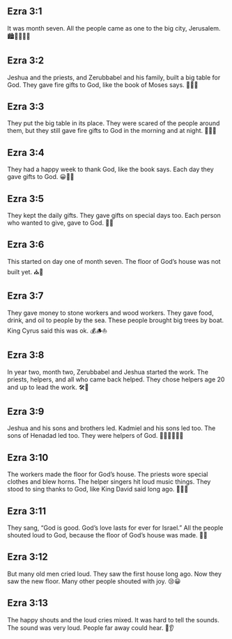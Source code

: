 ## Ezra 3:1
It was month seven. All the people came as one to the big city, Jerusalem. 🏙️👨‍👩‍👧‍👦
## Ezra 3:2
Jeshua and the priests, and Zerubbabel and his family, built a big table for God. They gave fire gifts to God, like the book of Moses says. 🔨🔥🙏
## Ezra 3:3
They put the big table in its place. They were scared of the people around them, but they still gave fire gifts to God in the morning and at night. 🌅🔥🌙
## Ezra 3:4
They had a happy week to thank God, like the book says. Each day they gave gifts to God. 😀🎉🙏
## Ezra 3:5
They kept the daily gifts. They gave gifts on special days too. Each person who wanted to give, gave to God. 🎁🙏
## Ezra 3:6
This started on day one of month seven. The floor of God’s house was not built yet. ⛪🧱
## Ezra 3:7
They gave money to stone workers and wood workers. They gave food, drink, and oil to people by the sea. These people brought big trees by boat. King Cyrus said this was ok. 💰🪵⛵
## Ezra 3:8
In year two, month two, Zerubbabel and Jeshua started the work. The priests, helpers, and all who came back helped. They chose helpers age 20 and up to lead the work. 🛠️🙌
## Ezra 3:9
Jeshua and his sons and brothers led. Kadmiel and his sons led too. The sons of Henadad led too. They were helpers of God. 👨‍👦‍👦👨‍👦‍👦
## Ezra 3:10
The workers made the floor for God’s house. The priests wore special clothes and blew horns. The helper singers hit loud music things. They stood to sing thanks to God, like King David said long ago. 🎺🥁🎶
## Ezra 3:11
They sang, “God is good. God’s love lasts for ever for Israel.” All the people shouted loud to God, because the floor of God’s house was made. 🎵🙌
## Ezra 3:12
But many old men cried loud. They saw the first house long ago. Now they saw the new floor. Many other people shouted with joy. 😢😀
## Ezra 3:13
The happy shouts and the loud cries mixed. It was hard to tell the sounds. The sound was very loud. People far away could hear. 📣👂
